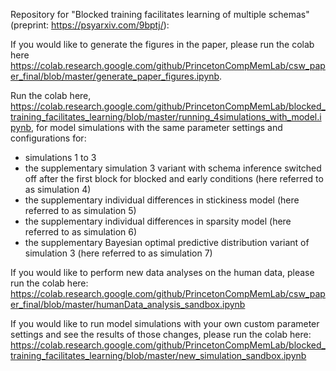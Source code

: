 Repository for "Blocked training facilitates learning of multiple schemas" (preprint: https://psyarxiv.com/9bptj/):

If you would like to generate the figures in the paper, please run the colab here https://colab.research.google.com/github/PrincetonCompMemLab/csw_paper_final/blob/master/generate_paper_figures.ipynb.

Run the colab here, https://colab.research.google.com/github/PrincetonCompMemLab/blocked_training_facilitates_learning/blob/master/running_4simulations_with_model.ipynb, for model simulations with the same parameter settings and configurations for:
 - simulations 1 to 3
 - the supplementary simulation 3 variant with schema inference switched off after the first block for blocked and early conditions (here referred to as simulation 4)
 - the supplementary individual differences in stickiness model (here referred to as simulation 5)
 - the supplementary individual differences in sparsity model (here referred to as simulation 6)
 - the supplementary Bayesian optimal predictive distribution variant of simulation 3 (here referred to as simulation 7)

If you would like to perform new data analyses on the human data, please run the colab here: https://colab.research.google.com/github/PrincetonCompMemLab/csw_paper_final/blob/master/humanData_analysis_sandbox.ipynb

If you would like to run model simulations with your own custom parameter settings and see the results of those changes, please run the colab here: https://colab.research.google.com/github/PrincetonCompMemLab/blocked_training_facilitates_learning/blob/master/new_simulation_sandbox.ipynb
